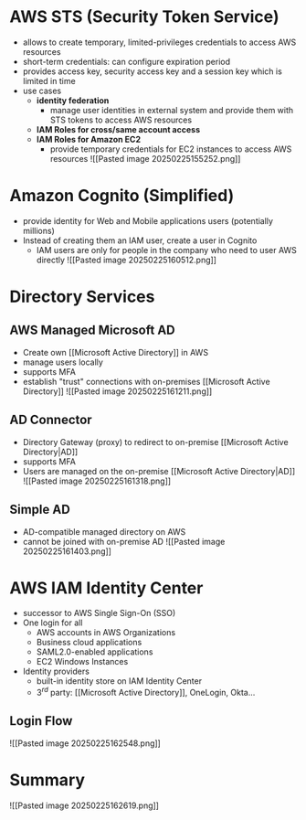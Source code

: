 # AWS STS (Security Token Service)
- allows to create temporary, limited-privileges credentials to access AWS resources
- short-term credentials: can configure expiration period
- provides access key, security access key and a session key which is limited in time
- use cases
	- **identity federation**
		- manage user identities in external system and provide them with STS tokens to access AWS resources
	- **IAM Roles for cross/same account access**
	- **IAM Roles for Amazon EC2**
		- provide temporary credentials for EC2 instances to access AWS resources
![[Pasted image 20250225155252.png]]
# Amazon Cognito (Simplified)
- provide identity for Web and Mobile applications users (potentially millions)
- Instead of creating them an IAM user, create a user in Cognito
	- IAM users are only for people in the company who need to user AWS directly
![[Pasted image 20250225160512.png]]
# Directory Services
## AWS Managed Microsoft AD
- Create own [[Microsoft Active Directory]] in AWS
- manage users locally
- supports MFA
- establish "trust" connections with on-premises [[Microsoft Active Directory]]
![[Pasted image 20250225161211.png]]
## AD Connector
- Directory Gateway (proxy) to redirect to on-premise [[Microsoft Active Directory|AD]]
- supports MFA
- Users are managed on the on-premise [[Microsoft Active Directory|AD]]
![[Pasted image 20250225161318.png]]
## Simple AD
- AD-compatible managed directory on AWS
- cannot be joined with on-premise AD
![[Pasted image 20250225161403.png]]
# AWS IAM Identity Center
- successor to AWS Single Sign-On (SSO)
- One login for all
	- AWS accounts in AWS Organizations
	- Business cloud applications
	- SAML2.0-enabled applications
	- EC2 Windows Instances
- Identity providers
	- built-in identity store on IAM Identity Center
	- 3$^{rd}$ party: [[Microsoft Active Directory]], OneLogin, Okta... 
## Login Flow
![[Pasted image 20250225162548.png]]
# Summary
![[Pasted image 20250225162619.png]]